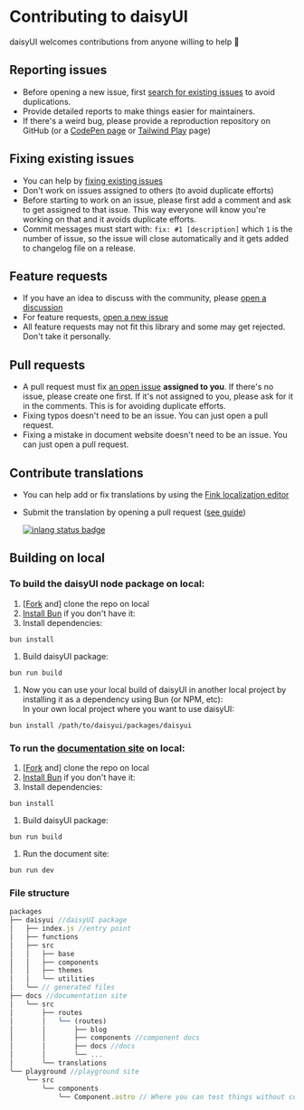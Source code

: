 # Contributing to daisyUI

daisyUI welcomes contributions from anyone willing to help 🤝

## Reporting issues

- Before opening a new issue, first [search for existing issues](https://github.com/saadeghi/daisyui/issues?q=) to avoid duplications.
- Provide detailed reports to make things easier for maintainers.
- If there's a weird bug, please provide a reproduction repository on GitHub (or a [CodePen page](https://daisyui.com/codepen/) or [Tailwind Play](https://daisyui.com/tailwindplay/) page)

## Fixing existing issues

- You can help by [fixing existing issues](https://github.com/saadeghi/daisyui/issues?q=)
- Don't work on issues assigned to others (to avoid duplicate efforts)
- Before starting to work on an issue, please first add a comment and ask to get assigned to that issue. This way everyone will know you're working on that and it avoids duplicate efforts.
- Commit messages must start with: `fix: #1 [description]` which `1` is the number of issue, so the issue will close automatically and it gets added to changelog file on a release.

## Feature requests

- If you have an idea to discuss with the community, please [open a discussion](https://github.com/saadeghi/daisyui/discussions)
- For feature requests, [open a new issue](https://github.com/saadeghi/daisyui/issues/new)
- All feature requests may not fit this library and some may get rejected. Don't take it personally.

## Pull requests

- A pull request must fix [an open issue](https://github.com/saadeghi/daisyui/issues?q=is%3Aissue+is%3Aopen) **assigned to you**. If there's no issue, please create one first. If it's not assigned to you, please ask for it in the comments. This is for avoiding duplicate efforts.
- Fixing typos doesn't need to be an issue. You can just open a pull request.
- Fixing a mistake in document website doesn't need to be an issue. You can just open a pull request.

## Contribute translations

- You can help add or fix translations by using the [Fink localization editor](https://fink.inlang.com/github.com/saadeghi/daisyui?ref=badge)
- Submit the translation by opening a pull request ([see guide](https://inlang.com/g/6ddyhpoi/guide-nilsjacobsen-contributeTranslationsWithFink))

  [![inlang status badge](https://badge.inlang.com/?url=github.com/saadeghi/daisyui&project=/src/docs/project.inlang)](https://fink.inlang.com/github.com/saadeghi/daisyui?ref=badge)

## Building on local

### To build the daisyUI node package on local:

1. [[Fork](https://github.com/saadeghi/daisyui/fork) and] clone the repo on local
1. [Install Bun](https://bun.sh/) if you don't have it:
1. Install dependencies:
  ```
  bun install
  ```
1. Build daisyUI package:
  ```
  bun run build
  ```
1. Now you can use your local build of daisyUI in another local project by installing it as a dependency using Bun (or NPM, etc):  
  In your own local project where you want to use daisyUI:
  ```
  bun install /path/to/daisyui/packages/daisyui
  ```

### To run the [documentation site](https://daisyui.com/) on local:

1. [[Fork](https://github.com/saadeghi/daisyui/fork) and] clone the repo on local
1. [Install Bun](https://bun.sh/) if you don't have it:
1. Install dependencies:
  ```
  bun install
  ```
1. Build daisyUI package:
  ```
  bun run build
  ```
1. Run the document site:
  ```
  bun run dev
  ```

### File structure

```js
packages
├── daisyui //daisyUI package
│   ├── index.js //entry point
│   ├── functions
│   ├── src
│   │   ├── base
│   │   ├── components
│   │   ├── themes
│   │   ╰── utilities
│   ╰── // generated files
├── docs //documentation site
│   ╰── src
│       ├── routes
│       │   ╰── (routes)
│       │       ├── blog
│       │       ├── components //component docs
│       │       ├── docs //docs
│       │       ╰── ...
│       ╰── translations
╰── playground //playground site
    ╰── src
        ╰── components
            ╰── Component.astro // Where you can test things without committing
```
